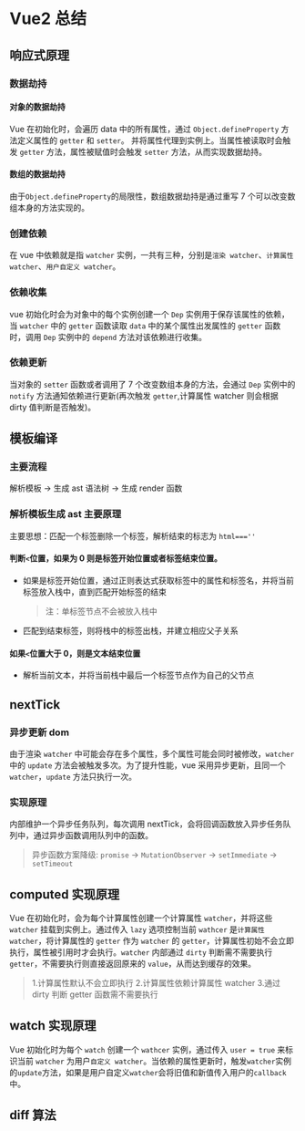 # Vue2 总结

## 响应式原理

### 数据劫持

#### 对象的数据劫持

Vue 在初始化时，会遍历 data 中的所有属性，通过 `Object.defineProperty` 方法定义属性的 `getter` 和 `setter`。
并将属性代理到实例上。当属性被读取时会触发 `getter` 方法，属性被赋值时会触发 `setter` 方法，从而实现数据劫持。

#### 数组的数据劫持

由于`Object.defineProperty`的局限性，数组数据劫持是通过重写 7 个可以改变数组本身的方法实现的。

### 创建依赖

在 vue 中依赖就是指 `watcher` 实例，一共有三种，分别是`渲染 watcher`、`计算属性 watcher`、`用户自定义 watcher`。

### 依赖收集

vue 初始化时会为对象中的每个实例创建一个 `Dep` 实例用于保存该属性的依赖，当 `watcher` 中的 `getter` 函数读取 `data` 中的某个属性出发属性的 `getter` 函数时，调用 `Dep` 实例中的 `depend` 方法对该依赖进行收集。

### 依赖更新

当对象的 `setter` 函数或者调用了 7 个改变数组本身的方法，会通过 `Dep` 实例中的 `notify` 方法通知依赖进行更新(再次触发 `getter`,计算属性 watcher 则会根据 dirty 值判断是否触发)。

## 模板编译

### 主要流程

解析模板 -> 生成 ast 语法树 -> 生成 render 函数

### 解析模板生成 ast 主要原理

主要思想：匹配一个标签删除一个标签，解析结束的标志为 `html===''`

#### 判断`<`位置，如果为 0 则是标签开始位置或者标签结束位置。

- 如果是标签开始位置，通过正则表达式获取标签中的属性和标签名，并将当前标签放入栈中，直到匹配开始标签的结束
  > 注：单标签节点不会被放入栈中
- 匹配到结束标签，则将栈中的标签出栈，并建立相应父子关系

#### 如果`<`位置大于 0，则是文本结束位置

- 解析当前文本，并将当前栈中最后一个标签节点作为自己的父节点

## nextTick

### 异步更新 dom

由于渲染 `watcher` 中可能会存在多个属性，多个属性可能会同时被修改，`watcher` 中的 `update` 方法会被触发多次。为了提升性能，vue 采用异步更新，且同一个 `watcher`，`update` 方法只执行一次。

### 实现原理

内部维护一个异步任务队列，每次调用 nextTick，会将回调函数放入异步任务队列中，通过异步函数调用队列中的函数。

> 异步函数方案降级: `promise` -> `MutationObserver` -> `setImmediate` -> `setTimeout`

## computed 实现原理

Vue 在初始化时，会为每个计算属性创建一个计算属性 `watcher`，并将这些 `watcher` 挂载到实例上。通过传入 `lazy` 选项控制当前 `wathcer` 是`计算属性 watcher`，将计算属性的 `getter` 作为 `watcher` 的 `getter`，计算属性初始不会立即执行，属性被引用时才会执行。`watcher` 内部通过 `dirty` 判断需不需要执行 `getter`，不需要执行则直接返回原来的 `value`，从而达到缓存的效果。

> 1.计算属性默认不会立即执行 2.计算属性依赖计算属性 watcher 3.通过 dirty 判断 getter 函数需不需要执行

## watch 实现原理

Vue 初始化时为每个 `watch` 创建一个 `wathcer` 实例，通过传入 `user = true` 来标识当前 `watcher` 为用户`自定义 watcher`。当依赖的属性更新时，触发`watcher`实例的`update`方法，如果是用户自定义`watcher`会将旧值和新值传入用户的`callback`中。

## diff 算法
